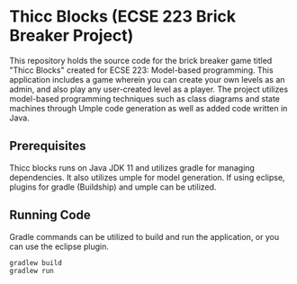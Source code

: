 # Thicc Blocks (ECSE 223 Brick Breaker Project)

This repository holds the source code for the brick breaker game titled "Thicc Blocks" created for ECSE 223: Model-based programming. This application includes a game wherein you can create your own levels as an admin, and also play any user-created level as a player. The project utilizes model-based programming techniques such as class diagrams and state machines through Umple code generation as well as added code written in Java.

## Prerequisites

Thicc blocks runs on Java JDK 11 and utilizes gradle for managing dependencies. It also utilizes umple for model generation. If using eclipse, plugins for gradle (Buildship) and umple can be utilized. 

## Running Code

Gradle commands can be utilized to build and run the application, or you can use the eclipse plugin.

```
gradlew build
gradlew run
```
